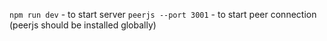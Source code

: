 `npm run dev` - to start server
`peerjs --port 3001` - to start peer connection (peerjs should be installed globally)